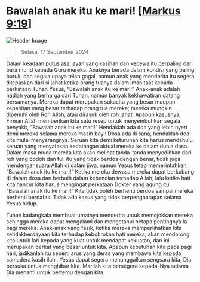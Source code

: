 
# Bawalah anak itu ke mari! [[Markus 9:19](http://alkitab.sabda.org/?Markus%209:19)]

![Header Image](https://alkitab.app/slice/sunrise.jpg)

> Selasa, 17 September 2024

Dalam keadaan putus asa, ayah yang kasihan dan kecewa itu berpaling dari para murid kepada Guru mereka. Anaknya berada dalam kondisi yang paling buruk, dan segala upaya telah gagal, namun anak yang menderita itu segera dilepaskan dari si jahat ketika orang tuanya dalam iman taat kepada perkataan Tuhan Yesus, “Bawalah anak itu ke mari!” Anak-anak adalah hadiah yang berharga dari Tuhan, namun banyak kekhawatiran datang bersamanya. Mereka dapat merupakan sukacita yang besar maupun kepahitan yang besar terhadap orang tua mereka; mereka mungkin dipenuhi oleh Roh Allah, atau dirasuk oleh roh jahat. Apapun kasusnya, Firman Allah memberikan kita satu resep untuk menyembuhkan segala penyakit, “Bawalah anak itu ke mari!” Hendaklah ada doa yang lebih nyeri demi mereka selama mereka masih bayi! Dosa ada di sana, hendaklah doa kita mulai menyerangnya. Seruan kita demi keturunan kita harus mendahului seruan yang menyatakan kedatangan aktual mereka ke dalam dunia dosa. Dalam masa muda mereka kita akan melihat tanda-tanda menyedihkan dari roh yang bodoh dan tuli itu yang tidak berdoa dengan benar, tidak juga mendengar suara Allah di dalam jiwa, namun Yesus tetap memerintahkan, “Bawalah anak itu ke mari!” Ketika mereka dewasa mereka dapat berkubang di dalam dosa dan berbuih dalam kebencian terhadap Allah; lalu ketika hati kita hancur kita harus mengingat perkataan Dokter yang agung itu, “Bawalah anak itu ke mari!” Kita tidak boleh berhenti berdoa sampai mereka berhenti bernafas. Tidak ada kasus yang tidak berpengharapan selama Yesus hidup.

Tuhan kadangkala membuat umatnya menderita untuk memojokkan mereka sehingga mereka dapat mengalami dan mengetahui betapa pentingnya Ia bagi mereka. Anak-anak yang fasik, ketika mereka memperlihatkan kita ketidakberdayaan kita terhadap kebobrokan hati mereka, akan mendorong kita untuk lari kepada yang kuat untuk mendapat kekuatan, dan ini merupakan berkat yang besar untuk kita. Apapun kebutuhan kita pada pagi hari, jadikanlah itu seperti arus yang deras yang membawa kita kepada samudera kasih ilahi. Yesus dapat segera menanggalkan sengsara kita, Dia bersuka untuk menghibur kita. Marilah kita bersegera kepada-Nya selama Dia menanti untuk bertemu dengan kita.
    
